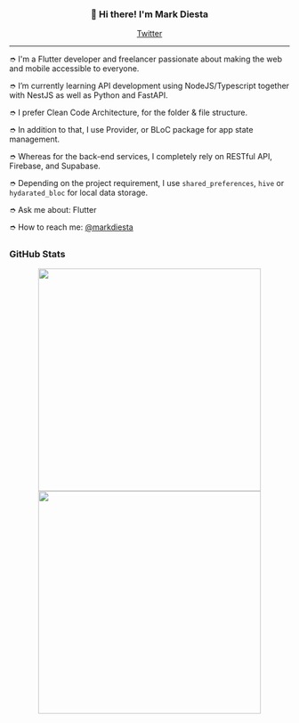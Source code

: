 
<h3 align="center">👋 Hi there! I'm Mark Diesta</h3>
<p align="center">
  <a href="https://twitter.com/markdiesta">Twitter</a>
</p>

---
➮ I'm a Flutter developer and freelancer passionate about making the web and mobile accessible to everyone.

➮ I’m currently learning API development using NodeJS/Typescript together with NestJS as well as Python and FastAPI.

➮ I prefer Clean Code Architecture, for the folder & file structure.

➮ In addition to that, I use Provider, or BLoC package for app state management.

➮ Whereas for the back-end services, I completely rely on RESTful API, Firebase, and Supabase.

➮ Depending on the project requirement, I use `shared_preferences`, `hive` or `hydarated_bloc` for local data storage.

➮ Ask me about: Flutter 

➮ How to reach me: [@markdiesta](https://twitter.com/markdiesta)


## <h3 align="left">GitHub Stats</h3>

<p align = "center">
  <img src = "https://github-readme-stats.vercel.app/api?username=madz&show_icons=true&theme=bear" width = 400>
  <img src = "https://github-readme-streak-stats.herokuapp.com?user=madz&theme=dark&hide_border=true" width = 400>
</p>

